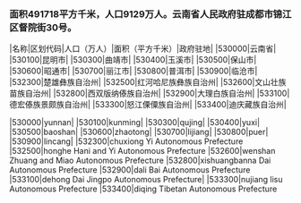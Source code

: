 ### 面积491718平方千米，人口9129万人。云南省人民政府驻成都市锦江区督院街30号。
<!-- ||||| -->
|名称|区划代码|人口（万人）|面积（平方千米）|政府驻地|
|530000|云南省|
|530100|昆明市|
|530300|曲靖市|
|530400|玉溪市|
|530500|保山市|
|530600|昭通市|
|530700|丽江市|
|530800|普洱市|
|530900|临沧市|
|532300|楚雄彝族自治州|
|532500|红河哈尼族彝族自治州|
|532600|文山壮族苗族自治州|
|532800|西双版纳傣族自治州|
|532900|大理白族自治州|
|533100|德宏傣族景颇族自治州|
|533300|怒江傈僳族自治州|
|533400|迪庆藏族自治州|


|530000|yunnan|
|530100|kunming|
|530300|qujing|
|530400|yuxi|
|530500|baoshan|
|530600|zhaotong|
|530700|lijiang|
|530800|puer|
|530900|lincang|
|532300|chuxiong Yi Autonomous Prefecture
|532500|honghe Hani and Yi Autonomous Prefecture
|532600|wenshan Zhuang and Miao Autonomous Prefecture
|532800|xishuangbanna Dai Autonomous Prefecture
|532900|dali Bai Autonomous Prefecture
|533100|dehong Dai Jingpo Autonomous Prefecture|
|533300|nujiang lisu Autonomous Prefecture
|533400|diqing Tibetan Autonomous Prefecture





